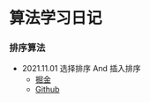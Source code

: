 # 算法学习日记
[1]:https://juejin.cn/post/7025625566283825183 "掘金"
[2]:https://github.com/pandapls/coding-code/tree/master "Github"

### 排序算法
- 2021.11.01 选择排序 And 插入排序
  - [掘金][1]
  - [Github][2]
